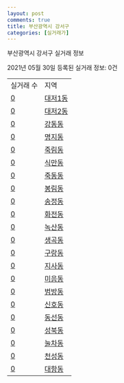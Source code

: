 ```yaml
---
layout: post
comments: true
title: 부산광역시 강서구
categories: [실거래가]
---
```


부산광역시 강서구 실거래 정보

2021년 05월 30일 등록된 실거래 정보: 0건


<table>
  <tr>
    <td>실거래 수</td>
    <td>지역</td>
  </tr>

  
  <tr>
    <td><a href="2644010100.html">0</a></td>
    <td><a href="2644010100.html">대저1동</a></td>
  </tr>
    

  <tr>
    <td><a href="2644010200.html">0</a></td>
    <td><a href="2644010200.html">대저2동</a></td>
  </tr>
    

  <tr>
    <td><a href="2644010300.html">0</a></td>
    <td><a href="2644010300.html">강동동</a></td>
  </tr>
    

  <tr>
    <td><a href="2644010400.html">0</a></td>
    <td><a href="2644010400.html">명지동</a></td>
  </tr>
    

  <tr>
    <td><a href="2644010500.html">0</a></td>
    <td><a href="2644010500.html">죽림동</a></td>
  </tr>
    

  <tr>
    <td><a href="2644010600.html">0</a></td>
    <td><a href="2644010600.html">식만동</a></td>
  </tr>
    

  <tr>
    <td><a href="2644010700.html">0</a></td>
    <td><a href="2644010700.html">죽동동</a></td>
  </tr>
    

  <tr>
    <td><a href="2644010800.html">0</a></td>
    <td><a href="2644010800.html">봉림동</a></td>
  </tr>
    

  <tr>
    <td><a href="2644010900.html">0</a></td>
    <td><a href="2644010900.html">송정동</a></td>
  </tr>
    

  <tr>
    <td><a href="2644011000.html">0</a></td>
    <td><a href="2644011000.html">화전동</a></td>
  </tr>
    

  <tr>
    <td><a href="2644011100.html">0</a></td>
    <td><a href="2644011100.html">녹산동</a></td>
  </tr>
    

  <tr>
    <td><a href="2644011200.html">0</a></td>
    <td><a href="2644011200.html">생곡동</a></td>
  </tr>
    

  <tr>
    <td><a href="2644011300.html">0</a></td>
    <td><a href="2644011300.html">구랑동</a></td>
  </tr>
    

  <tr>
    <td><a href="2644011400.html">0</a></td>
    <td><a href="2644011400.html">지사동</a></td>
  </tr>
    

  <tr>
    <td><a href="2644011500.html">0</a></td>
    <td><a href="2644011500.html">미음동</a></td>
  </tr>
    

  <tr>
    <td><a href="2644011600.html">0</a></td>
    <td><a href="2644011600.html">범방동</a></td>
  </tr>
    

  <tr>
    <td><a href="2644011700.html">0</a></td>
    <td><a href="2644011700.html">신호동</a></td>
  </tr>
    

  <tr>
    <td><a href="2644011800.html">0</a></td>
    <td><a href="2644011800.html">동선동</a></td>
  </tr>
    

  <tr>
    <td><a href="2644011900.html">0</a></td>
    <td><a href="2644011900.html">성북동</a></td>
  </tr>
    

  <tr>
    <td><a href="2644012000.html">0</a></td>
    <td><a href="2644012000.html">눌차동</a></td>
  </tr>
    

  <tr>
    <td><a href="2644012100.html">0</a></td>
    <td><a href="2644012100.html">천성동</a></td>
  </tr>
    

  <tr>
    <td><a href="2644012200.html">0</a></td>
    <td><a href="2644012200.html">대항동</a></td>
  </tr>
    


</table>
    